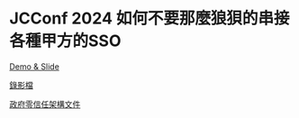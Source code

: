 # JCConf 2024 如何不要那麼狼狽的串接各種甲方的SSO

[Demo & Slide](https://github.com/Sevenflanks/jcconf-2024-sso-flow-demo)

[錄影檔](https://drive.google.com/file/d/1mJPF7kWdhmWt9nDjJGhA6gpHlKsFyqdV/view?usp=drive_link)

[政府零信任架構文件](https://www.nics.nat.gov.tw/core_business/cybersecurity_defense/ZTA/Related_Documents_and-Forms/)
